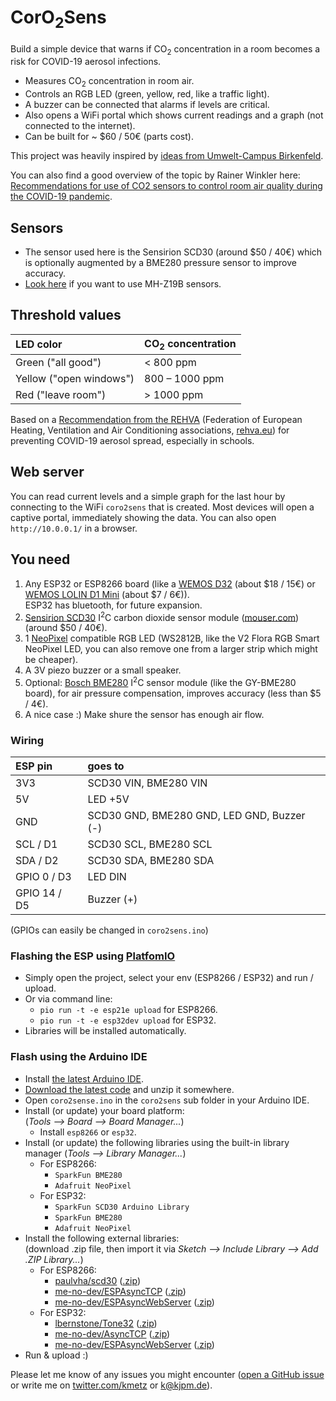 # CorO<sub>2</sub>Sens

Build a simple device that warns if CO<sub>2</sub> concentration in a room becomes a risk for COVID-19 aerosol infections.

- Measures CO<sub>2</sub> concentration in room air.
- Controls an RGB LED (green, yellow, red, like a traffic light).
- A buzzer can be connected that alarms if levels are critical.
- Also opens a WiFi portal which shows current readings and a graph (not connected to the internet).
- Can be built for ~ $60 / 50€ (parts cost).

This project was heavily inspired by [ideas from Umwelt-Campus Birkenfeld](https://www.umwelt-campus.de/forschung/projekte/iot-werkstatt/ideen-zur-corona-krise).

You can also find a good overview of the topic by Rainer Winkler here: [Recommendations for use of CO2 sensors to control room air quality during the COVID-19 pandemic](https://medium.com/@rainer.winkler.poaceae/recommendations-for-use-of-co2-sensors-to-control-room-air-quality-during-the-covid-19-pandemic-c04cac6644d0).


## Sensors
- The sensor used here is the Sensirion SCD30 (around $50 / 40€) which is optionally augmented by a BME280 pressure sensor to improve accuracy.
- [Look here](https://github.com/RainerWinkler/CO2-Measurement-simple) if you want to use MH-Z19B sensors.
 

## Threshold values
| LED color                 |CO<sub>2</sub> concentration |
|:--------------------------|:----------------------------|
| Green ("all good")        | < 800 ppm                  |
| Yellow ("open windows")   | 800 – 1000 ppm             |
| Red ("leave room")        | \> 1000 ppm                 |

Based on a [Recommendation from the REHVA](https://www.rehva.eu/fileadmin/user_upload/REHVA_COVID-19_guidance_document_V3_03082020.pdf)
(Federation of European Heating, Ventilation and Air Conditioning associations, [rehva.eu](https://www.rehva.eu/))
for preventing COVID-19 aerosol spread, especially in schools. 


## Web server
You can read current levels and a simple graph for the last hour by connecting to the WiFi `coro2sens` that is created.
Most devices will open a captive portal, immediately showing the data. You can also open `http://10.0.0.1/` in a browser.


## You need
1. Any ESP32 or ESP8266 board (like a [WEMOS D32](https://docs.wemos.cc/en/latest/d32/d32.html) (about $18 / 15€) or [WEMOS LOLIN D1 Mini](https://docs.wemos.cc/en/latest/d1/d1_mini.html) (about $7 / 6€)).  
ESP32 has bluetooth, for future expansion.
1. [Sensirion SCD30](https://www.sensirion.com/en/environmental-sensors/carbon-dioxide-sensors/carbon-dioxide-sensors-co2/) I<sup>2</sup>C carbon dioxide sensor module ([mouser.com](https://mouser.com/ProductDetail/Sensirion/SCD30?qs=rrS6PyfT74fdywu4FxpYjQ==)) (around $50 / 40€).
1. 1 [NeoPixel](https://www.adafruit.com/category/168) compatible RGB LED (WS2812B, like the V2 Flora RGB Smart NeoPixel LED, you can also remove one from a larger strip which might be cheaper).
1. A 3V piezo buzzer or a small speaker.
1. Optional: [Bosch BME280](https://www.bosch-sensortec.com/products/environmental-sensors/humidity-sensors-bme280/) I<sup>2</sup>C sensor module (like the GY-BME280 board), for  air pressure compensation, improves accuracy (less than $5 / 4€).   
1. A nice case :) Make shure the sensor has enough air flow.


### Wiring

| ESP pin      | goes to                                    |
|:-------------|:-------------------------------------------|
| 3V3          | SCD30 VIN, BME280 VIN                      |
| 5V           | LED +5V                                    |
| GND          | SCD30 GND, BME280 GND, LED GND, Buzzer (-) |
| SCL / D1     | SCD30 SCL, BME280 SCL                      |
| SDA / D2     | SCD30 SDA, BME280 SDA                      |
| GPIO 0 / D3  | LED DIN                                    |
| GPIO 14 / D5 | Buzzer (+)                                 |

(GPIOs can easily be changed in `coro2sens.ino`)


### Flashing the ESP using [PlatfomIO](https://platformio.org/)
- Simply open the project, select your env (ESP8266 / ESP32) and run / upload.
- Or via command line:
  - `pio run -t -e esp21e upload` for ESP8266.
  - `pio run -t -e esp32dev upload` for ESP32.
- Libraries will be installed automatically.
  
### Flash using the Arduino IDE
- Install [the latest Arduino IDE](https://www.arduino.cc/en/main/software).
- [Download the latest code](https://github.com/kmetz/coro2sens/archive/master.zip) and unzip it somewhere.
- Open `coro2sense.ino` in the `coro2sens` sub folder in your Arduino IDE.
- Install (or update) your board platform:  
  (*Tools –> Board –> Board Manager...*)
  - Install `esp8266` or `esp32`.
- Install (or update) the following libraries using the built-in library manager (*Tools –> Library Manager...*)
  - For ESP8266:
    - `SparkFun BME280`
    - `Adafruit NeoPixel`
  - For ESP32:
    - `SparkFun SCD30 Arduino Library`
    - `SparkFun BME280`
    - `Adafruit NeoPixel`
- Install the following external libraries:  
  (download .zip file, then import it via *Sketch –> Include Library –> Add .ZIP Library...*)
  - For ESP8266:
    - [paulvha/scd30](https://github.com/paulvha/scd30) ([.zip](https://github.com/paulvha/scd30/archive/master.zip))
    - [me-no-dev/ESPAsyncTCP](https://github.com/me-no-dev/ESPAsyncTCP) ([.zip](https://github.com/me-no-dev/ESPAsyncTCP/archive/master.zip))
    - [me-no-dev/ESPAsyncWebServer](https://github.com/me-no-dev/ESPAsyncWebServer) ([.zip](https://github.com/me-no-dev/ESPAsyncWebServer/archive/master.zip))
  - For ESP32:
    - [lbernstone/Tone32](https://github.com/lbernstone/Tone32) ([.zip](https://github.com/lbernstone/Tone32/archive/master.zip))
    - [me-no-dev/AsyncTCP](https://github.com/me-no-dev/AsyncTCP) ([.zip](https://github.com/me-no-dev/AsyncTCP/archive/master.zip))
    - [me-no-dev/ESPAsyncWebServer](https://github.com/me-no-dev/ESPAsyncWebServer) ([.zip](https://github.com/me-no-dev/ESPAsyncWebServer/archive/master.zip))
- Run & upload :)


Please let me know of any issues you might encounter ([open a GitHub issue](https://github.com/kmetz/coro2sens/issues/new/choose) or write me on [twitter.com/kmetz](https://twitter.com/kmetz) or k@kjpm.de).
